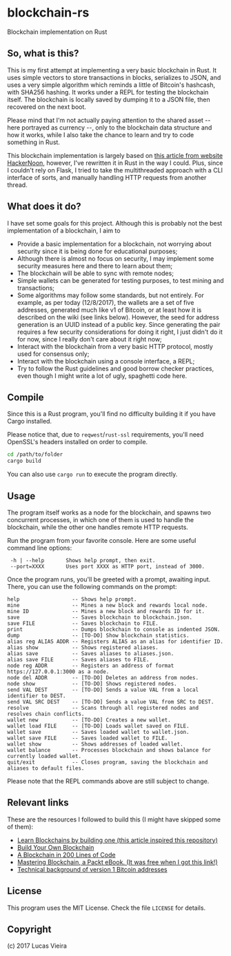 # blockchain-rs

Blockchain implementation on Rust

## So, what is this?
This is my first attempt at implementing a very basic blockchain in Rust. It uses simple vectors to store transactions in blocks, serializes to JSON, and uses a very simple algorithm which reminds a little of Bitcoin's hashcash, with SHA256 hashing.
It works under a REPL for testing the blockchain itself. The blockchain is locally saved by dumping it to a JSON file, then recovered on the next boot.

Please mind that I'm not actually paying attention to the shared asset -- here portrayed as currency --, only to the blockchain data structure and how it works, while I also take the chance to learn and try to code something in Rust.

This blockchain implementation is largely based on [this article from website HackerNoon](https://hackernoon.com/learn-blockchains-by-building-one-117428612f46), however, I've rewritten it in Rust in the way I could. Plus, since I couldn't rely on Flask, I tried to take the multithreaded approach with a CLI interface of sorts, and manually handling HTTP requests from another thread.

## What does it do?
I have set some goals for this project. Although this is probably not the best implementation of a blockchain, I aim to

- Provide a basic implementation for a blockchain, not worrying about security since it is being done for educational purposes;
- Although there is almost no focus on security, I may implement some security measures here and there to learn about them;
- The blockchain will be able to sync with remote nodes;
- Simple wallets can be generated for testing purposes, to test mining and transactions;
- Some algorithms may follow some standards, but not entirely. For example, as per today (12/8/2017), the wallets are a set of five addresses, generated much like v1 of Bitcoin, or at least how it is described on the wiki (see links below). However, the seed for address generation is an UUID instead of a public key. Since generating the pair requires a few security considerations for doing it right, I just didn't do it for now, since I really don't care about it right now;
- Interact with the blockchain from a very basic HTTP protocol, mostly used for consensus only;
- Interact with the blockchain using a console interface, a REPL;
- Try to follow the Rust guidelines and good borrow checker practices, even though I might write a lot of ugly, spaghetti code here.

## Compile
Since this is a Rust program, you'll find no difficulty building it if you have Cargo installed.

Please notice that, due to `reqwest`/`rust-ssl` requirements, you'll need OpenSSL's headers installed on order to compile.

```bash
cd /path/to/folder
cargo build
```

You can also use `cargo run` to execute the program directly.

## Usage
The program itself works as a node for the blockchain, and spawns two concurrent processes, in which one of them is used to handle the blockchain, while the other one handles remote HTTP requests.

Run the program from your favorite console. Here are some useful command line options:

```
 -h | --help       Shows help prompt, then exit.
 --port=XXXX       Uses port XXXX as HTTP port, instead of 3000.
```

Once the program runs, you'll be greeted with a prompt, awaiting input. There, you can use the following commands on the prompt:

```
help                 -- Shows help prompt.
mine                 -- Mines a new block and rewards local node.
mine ID              -- Mines a new block and rewards ID for it.
save                 -- Saves blockchain to blockchain.json.
save FILE            -- Saves blockchain to FILE.
print                -- Dumps blockchain to console as indented JSON.
dump                 -- [TO-DO] Show blockchain statistics.
alias reg ALIAS ADDR -- Registers ALIAS as an alias for identifier ID.
alias show           -- Shows registered aliases.
alias save           -- Saves aliases to aliases.json.
alias save FILE      -- Saves aliases to FILE.
node reg ADDR        -- Registers an address of format https://127.0.0.1:3000 as a node.
node del ADDR        -- [TO-DO] Deletes an address from nodes.
node show            -- [TO-DO] Shows registered nodes.
send VAL DEST        -- [TO-DO] Sends a value VAL from a local identifier to DEST.
send VAL SRC DEST    -- [TO-DO] Sends a value VAL from SRC to DEST.
resolve              -- Scans through all registered nodes and resolves chain conflicts.
wallet new           -- [TO-DO] Creates a new wallet.
wallet load FILE     -- [TO-DO] Loads wallet saved on FILE.
wallet save          -- Saves loaded wallet to wallet.json.
wallet save FILE     -- Saves loaded wallet to FILE.
wallet show          -- Shows addresses of loaded wallet.
wallet balance       -- Processes blockchain and shows balance for currently loaded wallet.
quit/exit            -- Closes program, saving the blockchain and aliases to default files.
```

Please note that the REPL commands above are still subject to change.

## Relevant links
These are the resources I followed to build this (I might have skipped some of them):
- [Learn Blockchains by building one (this article inspired this repository)](https://hackernoon.com/learn-blockchains-by-building-one-117428612f46)
- [Build Your Own Blockchain](http://ecomunsing.com/build-your-own-blockchain)
- [A Blockchain in 200 Lines of Code](https://medium.com/@lhartikk/a-blockchain-in-200-lines-of-code-963cc1cc0e54)
- [Mastering Blockchain, a Packt eBook. (It was free when I got this link!)](https://www.packtpub.com/packt/offers/free-learning)
- [Technical background of version 1 Bitcoin addresses](https://en.bitcoin.it/wiki/Technical_background_of_version_1_Bitcoin_addresses)


## License
This program uses the MIT License. Check the file `LICENSE` for details.

## Copyright
(c) 2017 Lucas Vieira
